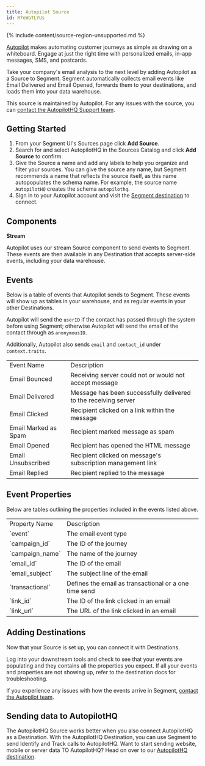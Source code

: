 ```yaml
---
title: Autopilot Source
id: R7eWaTLYUs
---
```

{% include content/source-region-unsupported.md %}

[Autopilot](https://autopilothq.com/) makes automating customer journeys as simple as drawing on a whiteboard. Engage at just the right time with personalized emails, in-app messages, SMS, and postcards.

Take your company's email analysis to the next level by adding Autopilot as a Source to Segment. Segment automatically collects email events like Email Delivered and Email Opened, forwards them to your destinations, and loads them into your data warehouse.

This source is maintained by Autopilot. For any issues with the source, you can [contact the AutopilotHQ Support team](mailto:support@autopilothq.com).


## Getting Started

1. From your Segment UI's Sources page click **Add Source**.
2. Search for and select AutopilotHQ in the Sources Catalog and click **Add Source** to confirm.
3. Give the Source a name and add any labels to help you organize and filter your sources. You can give the source any name, but Segment recommends a name that reflects the source itself, as this name autopopulates the schema name. For example, the source name  `AutopilotHQ` creates the schema `autopilothq`.
4. Sign in to your Autopilot account and visit the [Segment destination](https://app.autopilothq.com/#settings/app-connections/segment-sync) to connect.

## Components
**Stream**

Autopilot uses our stream Source component to send events to Segment. These events are then available in any Destination that accepts server-side events, including your data warehouse.

## Events

Below is a table of events that Autopilot sends to Segment. These events will show up as tables in your warehouse, and as regular events in your other Destinations.

Autopilot will send the `userID` if the contact has passed through the system before using Segment; otherwise Autopilot will send the email of the contact through as `anonymousID`.

Additionally, Autopilot also sends `email` and `contact_id` under `context.traits`.

<table>
  <tr>
   <td>Event Name</td>
   <td>Description</td>
  </tr>
  <tr>
   <td>Email Bounced</td>
   <td>Receiving server could not or would not accept message</td>
  </tr>
  <tr>
   <td>Email Delivered</td>
   <td>Message has been successfully delivered to the receiving server</td>
  </tr>
  <tr>
   <td>Email Clicked</td>
   <td>Recipient clicked on a link within the message</td>
  </tr>
  <tr>
   <td>Email Marked as Spam</td>
   <td>Recipient marked message as spam
  </td>
  </tr>
  <tr>
   <td>Email Opened</td>
   <td>Recipient has opened the HTML message</td>
  </tr>
  <tr>
   <td>Email Unsubscribed</td>
   <td>Recipient clicked on message's subscription management link</td>
  </tr>
  <tr>
   <td>Email Replied</td>
   <td>Recipient replied to the message</td>
  </tr>
</table>

## Event Properties

Below are tables outlining the properties included in the events listed above.

<table>
  <tr>
   <td>Property Name</td>
   <td>Description</td>
  </tr>
  <tr>
   <td>`event`</td>
   <td>The email event type</td>
  </tr>
  <tr>
   <td>`campaign_id`</td>
   <td>The ID of the journey</td>
  </tr>
  <tr>
   <td>`campaign_name`</td>
   <td>The name of the journey</td>
  </tr>
  <tr>
   <td>`email_id`</td>
   <td>The ID of the  email</td>
  </tr>
  <tr>
   <td>`email_subject`</td>
   <td>The subject line of the email</td>
  </tr>
  <tr>
   <td>`transactional`</td>
   <td>Defines the email as transactional or a one time send</td>
  </tr>
  <tr>
   <td>`link_id`</td>
   <td>The ID of the link clicked in an email</td>
  </tr>
  <tr>
   <td>`link_url`</td>
   <td>The URL of the link clicked in an email</td>
  </tr>
</table>

## Adding Destinations

Now that your Source is set up, you can connect it with Destinations.

Log into your downstream tools and check to see that your events are populating and they contains all the properties you expect. If all your events and properties are not showing up, refer to the destination docs for troubleshooting.

If you experience any issues with how the events arrive in Segment, [contact the Autopilot team](mailto:support@autopilothq.com).

## Sending data to AutopilotHQ

The AutopilotHQ Source works better when you also connect AutopilotHQ as a Destination. With the AutopilotHQ Destination, you can use Segment to send Identify and Track calls to AutopilotHQ. Want to start sending website, mobile or server data TO AutopilotHQ? Head on over to our [AutopilotHQ destination](https://segment.com/docs/connections/destinations/catalog/autopilothq/).
